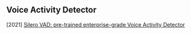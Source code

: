 ## Voice Activity Detector

[2021] [Silero VAD: pre-trained enterprise-grade Voice Activity Detector](https://github.com/snakers4/silero-vad)
